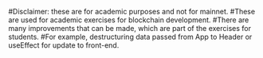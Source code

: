 #Disclaimer: these are for academic purposes and not for mainnet.
#These are used for academic exercises for blockchain development.
#There are many improvements that can be made, which are part of the exercises for students.
#For example, destructuring data passed from App to Header or useEffect for update to front-end.

